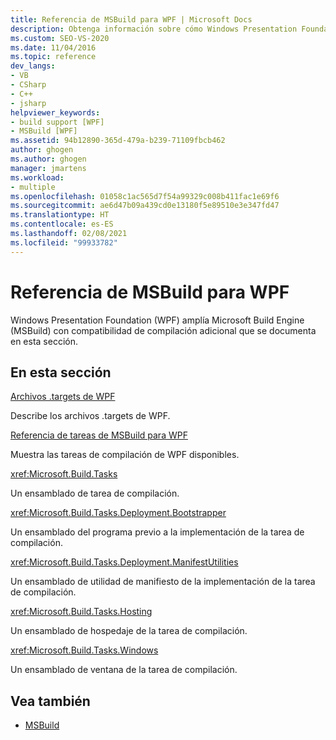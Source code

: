 ```yaml
---
title: Referencia de MSBuild para WPF | Microsoft Docs
description: Obtenga información sobre cómo Windows Presentation Foundation (WPF) amplía el motor de compilación de MSBuild con compatibilidad de compilación adicional.
ms.custom: SEO-VS-2020
ms.date: 11/04/2016
ms.topic: reference
dev_langs:
- VB
- CSharp
- C++
- jsharp
helpviewer_keywords:
- build support [WPF]
- MSBuild [WPF]
ms.assetid: 94b12890-365d-479a-b239-71109fbcb462
author: ghogen
ms.author: ghogen
manager: jmartens
ms.workload:
- multiple
ms.openlocfilehash: 01058c1ac565d7f54a99329c008b411fac1e69f6
ms.sourcegitcommit: ae6d47b09a439cd0e13180f5e89510e3e347fd47
ms.translationtype: HT
ms.contentlocale: es-ES
ms.lasthandoff: 02/08/2021
ms.locfileid: "99933782"
---
```

# <a name="wpf-msbuild-reference"></a>Referencia de MSBuild para WPF

Windows Presentation Foundation (WPF) amplía Microsoft Build Engine (MSBuild) con compatibilidad de compilación adicional que se documenta en esta sección.

## <a name="in-this-section"></a>En esta sección

[Archivos .targets de WPF](../msbuild/wpf-dot-targets-files.md)

Describe los archivos .targets de WPF.

[Referencia de tareas de MSBuild para WPF](../msbuild/wpf-msbuild-task-reference.md)

Muestra las tareas de compilación de WPF disponibles.

<xref:Microsoft.Build.Tasks>

Un ensamblado de tarea de compilación.

<xref:Microsoft.Build.Tasks.Deployment.Bootstrapper>

Un ensamblado del programa previo a la implementación de la tarea de compilación.

<xref:Microsoft.Build.Tasks.Deployment.ManifestUtilities>

Un ensamblado de utilidad de manifiesto de la implementación de la tarea de compilación.

<xref:Microsoft.Build.Tasks.Hosting>

Un ensamblado de hospedaje de la tarea de compilación.

<xref:Microsoft.Build.Tasks.Windows>

Un ensamblado de ventana de la tarea de compilación.

## <a name="see-also"></a>Vea también

- [MSBuild](../msbuild/msbuild.md)
